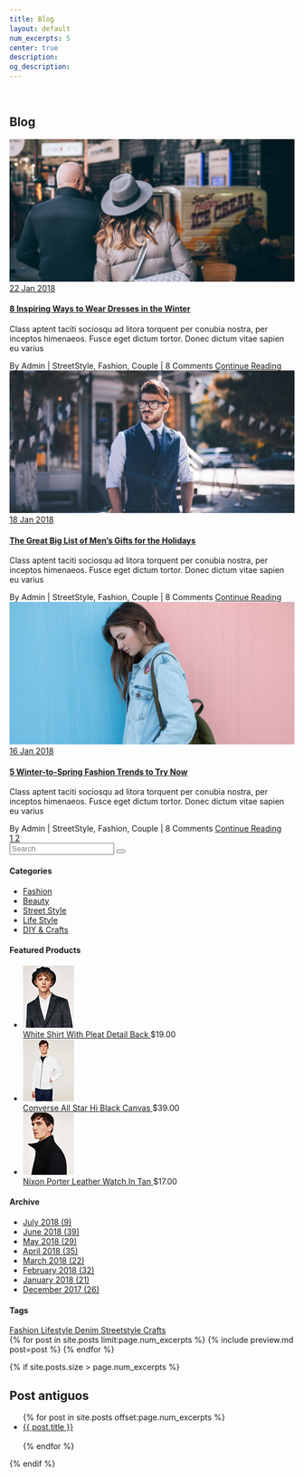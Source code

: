 ```yaml
---
title: Blog
layout: default
num_excerpts: 5
center: true
description: 
og_description: 
---	
```

<style>
    .post-title a {
        text-decoration: none;
    }
</style>
<br>
<section class="bg-img1 txt-center p-lr-15 p-tb-92" style="background-image:url('images/bg-02.jpg');">
<h2 class="ltext-105 cl0 txt-center">
	Blog
</h2>
</section>
	<!-- Content page -->
	<section class="bg0 p-t-62 p-b-60">
		<div class="container">
			<div class="row">
				<div class="col-md-8 col-lg-9 p-b-80">
					<div class="p-r-45 p-r-0-lg">
						<!-- item blog -->
						<div class="p-b-63">
							<a href="blog-detail.html" class="hov-img0 how-pos5-parent">
								<img src="images/blog-04.jpg" alt="IMG-BLOG">
								<div class="flex-col-c-m size-123 bg9 how-pos5">
									<span class="ltext-107 cl2 txt-center">
										22
									</span>
									<span class="stext-109 cl3 txt-center">
										Jan 2018
									</span>
								</div>
							</a>
							<div class="p-t-32">
								<h4 class="p-b-15">
									<a href="blog-detail.html" class="ltext-108 cl2 hov-cl1 trans-04">
										8 Inspiring Ways to Wear Dresses in the Winter
									</a>
								</h4>
								<p class="stext-117 cl6">
									Class aptent taciti sociosqu ad litora torquent per conubia nostra, per inceptos himenaeos. Fusce eget dictum tortor. Donec dictum vitae sapien eu varius
								</p>
								<div class="flex-w flex-sb-m p-t-18">
									<span class="flex-w flex-m stext-111 cl2 p-r-30 m-tb-10">
										<span>
											<span class="cl4">By</span> Admin  
											<span class="cl12 m-l-4 m-r-6">|</span>
										</span>
										<span>
											StreetStyle, Fashion, Couple  
											<span class="cl12 m-l-4 m-r-6">|</span>
										</span>
										<span>
											8 Comments
										</span>
									</span>
									<a href="blog-detail.html" class="stext-101 cl2 hov-cl1 trans-04 m-tb-10">
										Continue Reading
										<i class="fa fa-long-arrow-right m-l-9"></i>
									</a>
								</div>
							</div>
						</div>
						<!-- item blog -->
						<div class="p-b-63">
							<a href="blog-detail.html" class="hov-img0 how-pos5-parent">
								<img src="images/blog-05.jpg" alt="IMG-BLOG">
								<div class="flex-col-c-m size-123 bg9 how-pos5">
									<span class="ltext-107 cl2 txt-center">
										18
									</span>
									<span class="stext-109 cl3 txt-center">
										Jan 2018
									</span>
								</div>
							</a>
							<div class="p-t-32">
								<h4 class="p-b-15">
									<a href="blog-detail.html" class="ltext-108 cl2 hov-cl1 trans-04">
										The Great Big List of Men’s Gifts for the Holidays 
									</a>
								</h4>
								<p class="stext-117 cl6">
									Class aptent taciti sociosqu ad litora torquent per conubia nostra, per inceptos himenaeos. Fusce eget dictum tortor. Donec dictum vitae sapien eu varius
								</p>
								<div class="flex-w flex-sb-m p-t-18">
									<span class="flex-w flex-m stext-111 cl2 p-r-30 m-tb-10">
										<span>
											<span class="cl4">By</span> Admin  
											<span class="cl12 m-l-4 m-r-6">|</span>
										</span>
										<span>
											StreetStyle, Fashion, Couple  
											<span class="cl12 m-l-4 m-r-6">|</span>
										</span>
										<span>
											8 Comments
										</span>
									</span>
									<a href="blog-detail.html" class="stext-101 cl2 hov-cl1 trans-04 m-tb-10">
										Continue Reading
										<i class="fa fa-long-arrow-right m-l-9"></i>
									</a>
								</div>
							</div>
						</div>
						<!-- item blog -->
						<div class="p-b-63">
							<a href="blog-detail.html" class="hov-img0 how-pos5-parent">
								<img src="images/blog-06.jpg" alt="IMG-BLOG">
								<div class="flex-col-c-m size-123 bg9 how-pos5">
									<span class="ltext-107 cl2 txt-center">
										16
									</span>
									<span class="stext-109 cl3 txt-center">
										Jan 2018
									</span>
								</div>
							</a>
							<div class="p-t-32">
								<h4 class="p-b-15">
									<a href="blog-detail.html" class="ltext-108 cl2 hov-cl1 trans-04">
										5 Winter-to-Spring Fashion Trends to Try Now
									</a>
								</h4>
								<p class="stext-117 cl6">
									Class aptent taciti sociosqu ad litora torquent per conubia nostra, per inceptos himenaeos. Fusce eget dictum tortor. Donec dictum vitae sapien eu varius
								</p>
								<div class="flex-w flex-sb-m p-t-18">
									<span class="flex-w flex-m stext-111 cl2 p-r-30 m-tb-10">
										<span>
											<span class="cl4">By</span> Admin  
											<span class="cl12 m-l-4 m-r-6">|</span>
										</span>
										<span>
											StreetStyle, Fashion, Couple  
											<span class="cl12 m-l-4 m-r-6">|</span>
										</span>
										<span>
											8 Comments
										</span>
									</span>
									<a href="blog-detail.html" class="stext-101 cl2 hov-cl1 trans-04 m-tb-10">
										Continue Reading
										<i class="fa fa-long-arrow-right m-l-9"></i>
									</a>
								</div>
							</div>
						</div>
						<!-- Pagination -->
						<div class="flex-l-m flex-w w-full p-t-10 m-lr--7">
							<a href="#" class="flex-c-m how-pagination1 trans-04 m-all-7 active-pagination1">
								1
							</a>
							<a href="#" class="flex-c-m how-pagination1 trans-04 m-all-7">
								2
							</a>
						</div>
					</div>
				</div>
				<div class="col-md-4 col-lg-3 p-b-80">
					<div class="side-menu">
						<div class="bor17 of-hidden pos-relative">
							<input class="stext-103 cl2 plh4 size-116 p-l-28 p-r-55" type="text" name="search" placeholder="Search">
							<button class="flex-c-m size-122 ab-t-r fs-18 cl4 hov-cl1 trans-04">
								<i class="zmdi zmdi-search"></i>
							</button>
						</div>
						<div class="p-t-55">
							<h4 class="mtext-112 cl2 p-b-33">
								Categories
							</h4>
							<ul>
								<li class="bor18">
									<a href="#" class="dis-block stext-115 cl6 hov-cl1 trans-04 p-tb-8 p-lr-4">
										Fashion
									</a>
								</li>
								<li class="bor18">
									<a href="#" class="dis-block stext-115 cl6 hov-cl1 trans-04 p-tb-8 p-lr-4">
										Beauty
									</a>
								</li>
								<li class="bor18">
									<a href="#" class="dis-block stext-115 cl6 hov-cl1 trans-04 p-tb-8 p-lr-4">
										Street Style
									</a>
								</li>
								<li class="bor18">
									<a href="#" class="dis-block stext-115 cl6 hov-cl1 trans-04 p-tb-8 p-lr-4">
										Life Style
									</a>
								</li>
								<li class="bor18">
									<a href="#" class="dis-block stext-115 cl6 hov-cl1 trans-04 p-tb-8 p-lr-4">
										DIY & Crafts
									</a>
								</li>
							</ul>
						</div>
						<div class="p-t-65">
							<h4 class="mtext-112 cl2 p-b-33">
								Featured Products
							</h4>
							<ul>
								<li class="flex-w flex-t p-b-30">
									<a href="#" class="wrao-pic-w size-214 hov-ovelay1 m-r-20">
										<img src="images/product-min-01.jpg" alt="PRODUCT">
									</a>
									<div class="size-215 flex-col-t p-t-8">
										<a href="#" class="stext-116 cl8 hov-cl1 trans-04">
											White Shirt With Pleat Detail Back
										</a>
										<span class="stext-116 cl6 p-t-20">
											$19.00
										</span>
									</div>
								</li>
								<li class="flex-w flex-t p-b-30">
									<a href="#" class="wrao-pic-w size-214 hov-ovelay1 m-r-20">
										<img src="images/product-min-02.jpg" alt="PRODUCT">
									</a>
									<div class="size-215 flex-col-t p-t-8">
										<a href="#" class="stext-116 cl8 hov-cl1 trans-04">
											Converse All Star Hi Black Canvas
										</a>
										<span class="stext-116 cl6 p-t-20">
											$39.00
										</span>
									</div>
								</li>
								<li class="flex-w flex-t p-b-30">
									<a href="#" class="wrao-pic-w size-214 hov-ovelay1 m-r-20">
										<img src="images/product-min-03.jpg" alt="PRODUCT">
									</a>
									<div class="size-215 flex-col-t p-t-8">
										<a href="#" class="stext-116 cl8 hov-cl1 trans-04">
											Nixon Porter Leather Watch In Tan
										</a>
										<span class="stext-116 cl6 p-t-20">
											$17.00
										</span>
									</div>
								</li>
							</ul>
						</div>
						<div class="p-t-55">
							<h4 class="mtext-112 cl2 p-b-20">
								Archive
							</h4>
							<ul>
								<li class="p-b-7">
									<a href="#" class="flex-w flex-sb-m stext-115 cl6 hov-cl1 trans-04 p-tb-2">
										<span>
											July 2018
										</span>
										<span>
											(9)
										</span>
									</a>
								</li>
								<li class="p-b-7">
									<a href="#" class="flex-w flex-sb-m stext-115 cl6 hov-cl1 trans-04 p-tb-2">
										<span>
											June 2018
										</span>
										<span>
											(39)
										</span>
									</a>
								</li>
								<li class="p-b-7">
									<a href="#" class="flex-w flex-sb-m stext-115 cl6 hov-cl1 trans-04 p-tb-2">
										<span>
											May 2018
										</span>
										<span>
											(29)
										</span>
									</a>
								</li>
								<li class="p-b-7">
									<a href="#" class="flex-w flex-sb-m stext-115 cl6 hov-cl1 trans-04 p-tb-2">
										<span>
											April  2018
										</span>
										<span>
											(35)
										</span>
									</a>
								</li>
								<li class="p-b-7">
									<a href="#" class="flex-w flex-sb-m stext-115 cl6 hov-cl1 trans-04 p-tb-2">
										<span>
											March 2018
										</span>
										<span>
											(22)
										</span>
									</a>
								</li>
								<li class="p-b-7">
									<a href="#" class="flex-w flex-sb-m stext-115 cl6 hov-cl1 trans-04 p-tb-2">
										<span>
											February 2018
										</span>
										<span>
											(32)
										</span>
									</a>
								</li>
								<li class="p-b-7">
									<a href="#" class="flex-w flex-sb-m stext-115 cl6 hov-cl1 trans-04 p-tb-2">
										<span>
											January 2018
										</span>
										<span>
											(21)
										</span>
									</a>
								</li>
								<li class="p-b-7">
									<a href="#" class="flex-w flex-sb-m stext-115 cl6 hov-cl1 trans-04 p-tb-2">
										<span>
											December 2017
										</span>
										<span>
											(26)
										</span>
									</a>
								</li>
							</ul>
						</div>
						<div class="p-t-50">
							<h4 class="mtext-112 cl2 p-b-27">
								Tags
							</h4>
							<div class="flex-w m-r--5">
								<a href="#" class="flex-c-m stext-107 cl6 size-301 bor7 p-lr-15 hov-tag1 trans-04 m-r-5 m-b-5">
									Fashion
								</a>
								<a href="#" class="flex-c-m stext-107 cl6 size-301 bor7 p-lr-15 hov-tag1 trans-04 m-r-5 m-b-5">
									Lifestyle
								</a>
								<a href="#" class="flex-c-m stext-107 cl6 size-301 bor7 p-lr-15 hov-tag1 trans-04 m-r-5 m-b-5">
									Denim
								</a>
								<a href="#" class="flex-c-m stext-107 cl6 size-301 bor7 p-lr-15 hov-tag1 trans-04 m-r-5 m-b-5">
									Streetstyle
								</a>
								<a href="#" class="flex-c-m stext-107 cl6 size-301 bor7 p-lr-15 hov-tag1 trans-04 m-r-5 m-b-5">
									Crafts
								</a>
							</div>
						</div>
					</div>
				</div>
			</div>
		</div>
	</section>	
{% for post in site.posts limit:page.num_excerpts %}
{% include preview.md post=post %}
{% endfor %}

{% if site.posts.size > page.num_excerpts %}

## Post antiguos
<ul>
    {% for post in site.posts offset:page.num_excerpts %}
        <li><a class="post-title" href="{{ post.url }}" title="{{ post.title }}">{{ post.title }}</a></li><br>
    {% endfor %}
</ul>
{% endif %}
